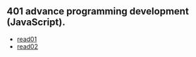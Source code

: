 

## 401 advance programming development (JavaScript).


*  [ read01 ](https://bayanabualhaj.github.io/reading-notes401/class01)         
*  [ read02 ](https://bayanabualhaj.github.io/reading-notes401/class02)         
